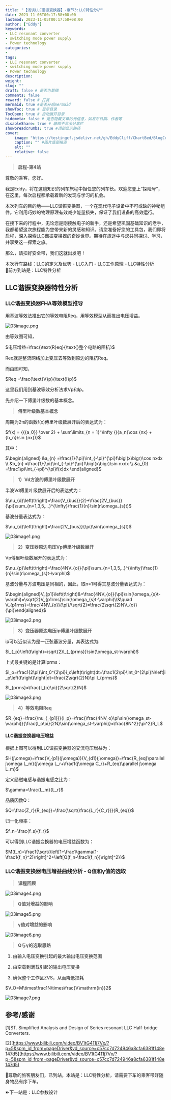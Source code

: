 ```yaml
---
title: "【浅谈LLC谐振变换器】-章节3:LLC特性分析"
date: 2023-11-05T00:17:58+08:00
lastmod: 2023-11-05T00:17:58+08:00
author: ["Eddy"]
keywords: 
- LLC resonant converter
- switching mode power supply
- Power technology
categories: 
- 
tags: 
- LLC resonant converter
- switching mode power supply
- Power technology
description: 
weight:
slug: ""
draft: false # 是否为草稿
comments: false
reward: false # 打赏
mermaid: true #是否开启mermaid
showToc: true # 显示目录
TocOpen: true # 自动展开目录
hidemeta: false # 是否隐藏文章的元信息，如发布日期、作者等
disableShare: true # 底部不显示分享栏
showbreadcrumbs: true #顶部显示路径
cover:
    image: "https://testingcf.jsdelivr.net/gh/EddyCliff/ChartBed/BlogCover/pcb2.jpg" #图片路径例如：posts/tech/123/123.png
    caption: "" #图片底部描述
    alt: ""
    relative: false
---
```

> **启程-第4站**
> 
尊敬的乘客，您好。

我是Eddy，将在这趟知识的列车旅程中担任您的列车长。欢迎您登上“探险号”，在这里，每次启程都承载着新的发现与学习的机会。

本次列车的目的地——LLC谐振变换器，一个在现代电子设备中不可或缺的神秘组件。它利用巧妙的物理原理有效减少能量损失，保证了我们设备的高效运行。

在接下来的行程中，无论您是刚接触电子的新手，还是希望巩固基础知识的老手，我都希望这次旅程能为您带来新的灵感和知识。请您准备好您的工具包，我们即将启程，深入探索LLC谐振变换器的奇妙世界。期待在旅途中与您共同探讨、学习，并享受这一探索之旅。

那么，请扣好安全带，我们这就出发吧！  

本次行车路线：LLC的定义及优势 - LLC入门 - LLC工作原理 - LLC特性分析  
🚄前方到站是：LLC特性分析  
## LLC谐振变换器特性分析

### LLC谐振变换器FHA等效模型推导

用基波等效法推出它的等效电阻Req，用等效模型从而推出电压增益。

![03image.png](https://testingcf.jsdelivr.net/gh/EddyCliff/ChartBed/LLC_Resonant_Converters/03image.png)

由等效图可知，

$电压增益=\frac{\text{R}eq}{\text{}整个电路的阻抗}$

Req就是整流网络加上变压去等效到原边的阻抗Req。

而由图可知，

$Req =\frac{\text{V}p}{\text{I}p}$

这里我们用到基波等效分析法求Vp和Ip。

先介绍一下傅里叶级数的基本概念。

> **傅里叶级数基本概念**

周期为2π的函数f(x)傅里叶级数展开后的表达式为：

$f(x) = {{{a_0}} \over 2} + \sum\limits_{n = 1}^\infty {({a_n}\cos {nx} + {b_n}\sin {nx})}$

其中：

$\begin{aligned}
&a_{n} =\frac{1}{\pi}\int_{-\pi}^{\pi}f\bigl(x\bigr)\cos nxdx  \\
&b_{n} =\frac{1}{\pi}\int_{-\pi}^{\pi}f\bigl(x\bigr)\sin nxdx  \\
&a_{0} =\frac1\pi\int_{-\pi}^{\pi}f(x)dx 
\end{aligned}$

> **1）Vd方波的傅里叶级数展开**

半波Vd傅里叶级数展开后的表达式为：

$\nu_{d}\left(t\right)=\frac{V_{bus}}{2}+\frac{2V_{bus}}{\pi}\sum_{n=1,3,5,...}^{\infty}\frac{1}{n}\sin(n\omega_{s}t)$

基波分量表达式为：

$\nu_{d}\left(t\right)=\frac{2V_{bus}}{\pi}\sin(\omega_{s}t)$

![03image1.png](https://testingcf.jsdelivr.net/gh/EddyCliff/ChartBed/LLC_Resonant_Converters/03image1.png)



> **2）变压器原边电压Vp傅里叶级数展开**

Vp傅里叶级数展开的表达式为：

$\nu_{p}\left(t\right)=\frac{4NV_{o}}{\pi}\sum_{n=1,3,5,..}^{\infty}\frac{1}{n}\sin(n\omega_{s}t-\varphi)$

基波分量与方波电压是同相的，因此，取n=1可得其基波分量表达式为：

$\begin{aligned}V_{p1}\left(t\right)&=\frac{4NV_{o}}{\pi}\sin(\omega_{s}t-\varphi)=\sqrt{2}V_{p1rms}\sin(\omega_{s}t-\varphi)\\&\quad V_{p1rms}=\frac{4NV_{o}}{\pi}/\sqrt{2}=\frac{2\sqrt{2}NV_{o}}{\pi}\end{aligned}$

![03image2.png](https://testingcf.jsdelivr.net/gh/EddyCliff/ChartBed/LLC_Resonant_Converters/03image2.png)

> **3）变压器原边电压ip傅里叶级数展开**

ip可以近似认为是一正弦基波分量，其表达式为:

$i_{_p}\left(t\right)=\sqrt{2}I_{_{prms}}\sin(\omega_st-\varphi)$

上式最关键的是计算Iprms：

$I_o=\frac1{2\pi}\int_0^{2\pi}i_o\left(t\right)dt=\frac1{2\pi}\int_0^{2\pi}N\left|i_p\left(t\right)\right|dt=\frac{2\sqrt{2}N}\pi I_{prms}$

$I_{prms}=\frac{I_{o}\pi}{2\sqrt{2}N}$

![03image3.png](https://testingcf.jsdelivr.net/gh/EddyCliff/ChartBed/LLC_Resonant_Converters/03image3.png)

> **4）等效电阻Req**

$R_{eq}=\frac{\nu_{_{p1}}}{i_p}=\frac{\frac{4NV_o}\pi\sin(\omega_st-\varphi)}{\frac{I_o\pi}{2N}\sin(\omega_st-\varphi)}=\frac{8N^2}{\pi^2}R_L$

#### LLC谐振变换器电压增益

根据上图可以得到LLC谐振变换器的交流电压增益为：

$H(j\omega)=\frac{V_{p1}(j\omega)}{V_{d1}(j\omega)}=\frac{R_{eq}\parallel j\omega L_m}{j\omega L_r+\frac1{j\omega C_r}+R_{eq}\parallel j\omega L_m}$

定义励磁电感与谐振电感之比为：

$\gamma=\frac{L_m}{L_r}$

品质因数Q：

$Q=\frac{Z_r}{R_{eq}}=\frac{\sqrt{\frac{L_r}{C_r}}}{R_{eq}}$

归一化频率：

$f_n=\frac{f_s}{f_r}$



可以得到LLC谐振变换器的电压增益函数为：

$M(f_n)=\frac1{\sqrt{\left[1+\frac1\gamma(1-\frac1{f_n}^2)\right]^2+\left[Q(f_n-\frac1{f_n})\right]^2}}$





### LLC谐振变换器电压增益曲线分析 - Q值和γ值的选取

> **课程回顾**

![03image4.png](https://testingcf.jsdelivr.net/gh/EddyCliff/ChartBed/LLC_Resonant_Converters/03image4.png)

> **Q值对增益的影响**

![03image5.png](https://testingcf.jsdelivr.net/gh/EddyCliff/ChartBed/LLC_Resonant_Converters/03image5.png)

> **γ值对增益的影响**

![03image6.png](https://testingcf.jsdelivr.net/gh/EddyCliff/ChartBed/LLC_Resonant_Converters/03image6.png)

> **Q与γ的选取思路**

1. 由输入电压变换引起的最大输出电压变换范围

2. 由空载到满载引起的输出电压变换

3. 确保整个工作区ZVS，从而降低损耗

$V_O=M\times\frac1N\times\frac{V\mathrm{in}}2$

![03image7.png](https://testingcf.jsdelivr.net/gh/EddyCliff/ChartBed/LLC_Resonant_Converters/03image7.png)



## 参考/感谢

[1]ST. Simplified Analysis and Design of Series resonant LLC Half-bridge Converters.

[2][https://www.bilibili.com/video/BV1tG411j7Vx/?p=5&spm_id_from=pageDriver&vd_source=c57cc7d724946a8cfa6381f148e147d5](https://www.bilibili.com/video/BV1tG411j7Vx/?p=5&spm_id_from=pageDriver&vd_source=c57cc7d724946a8cfa6381f148e147d5)

🚉尊敬的旅客朋友们，已到站，本站是：LLC特性分析，请需要下车的乘客带好随身物品有序下车。

⏩下一站是：LLC参数设计

